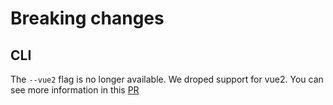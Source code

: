 # Breaking changes


## CLI

The `--vue2` flag is no longer available. We droped support for vue2.
You can see more information in this [PR](https://github.com/meteor/meteor/pull/13065)
